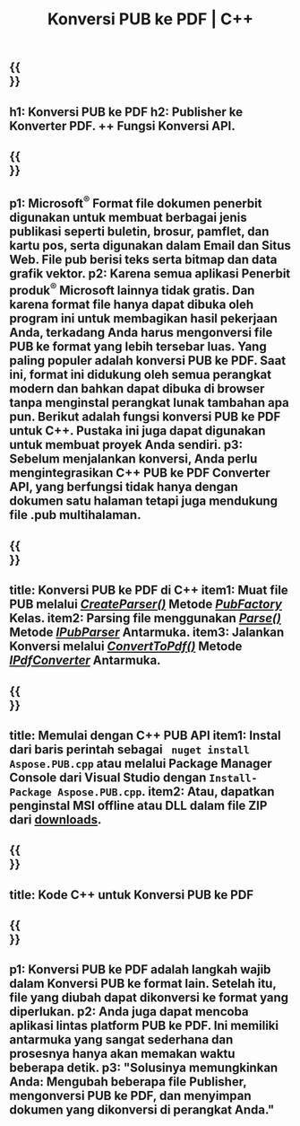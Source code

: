 ﻿---
translation: true
template: /_templates/conversion-child.md
title: Konversi PUB ke PDF | C++
description: Konversi PUB ke PDF menggunakan C++ API di Windows, Linux, dan Mac OS X. Fungsi konversi penerbit yang mudah diintegrasikan ke dalam solusi Anda sendiri.
url: /cpp/conversion/pub-to-pdf/
metakeywords: pub ke pdf c++, konversi pub ke pdf cpp, c++ pub ke pdf, penerbit ke pdf c++
family: pub
platformtag: cpp
feature: conversion
---

{{<section banner>}}
---
h1: Konversi PUB ke PDF
h2: Publisher ke Konverter PDF. ++ Fungsi Konversi API.
---

{{<section overview>}}
---
p1: Microsoft<sup>®</sup> Format file dokumen penerbit digunakan untuk membuat berbagai jenis publikasi seperti buletin, brosur, pamflet, dan kartu pos, serta digunakan dalam Email dan Situs Web. File pub berisi teks serta bitmap dan data grafik vektor.
p2: Karena semua aplikasi Penerbit produk<sup>®</sup> Microsoft lainnya tidak gratis. Dan karena format file hanya dapat dibuka oleh program ini untuk membagikan hasil pekerjaan Anda, terkadang Anda harus mengonversi file PUB ke format yang lebih tersebar luas. Yang paling populer adalah konversi PUB ke PDF. Saat ini, format ini didukung oleh semua perangkat modern dan bahkan dapat dibuka di browser tanpa menginstal perangkat lunak tambahan apa pun. Berikut adalah fungsi konversi PUB ke PDF untuk C++. Pustaka ini juga dapat digunakan untuk membuat proyek Anda sendiri.
p3: Sebelum menjalankan konversi, Anda perlu mengintegrasikan C++ PUB ke PDF Converter API, yang berfungsi tidak hanya dengan dokumen satu halaman tetapi juga mendukung file .pub multihalaman.
---

{{<section feature1>}}
---
title: Konversi PUB ke PDF di C++
item1: Muat file PUB melalui [*CreateParser()*](https://reference.aspose.com/pub/cpp/class/aspose.pub.pub_factory#a88c04c4c35d45ee8febc7e1554d03c4b) Metode [*PubFactory*](https://reference.aspose.com/pub/cpp/class/aspose.pub.pub_factory) Kelas.
item2: Parsing file menggunakan [*Parse()*](https://reference.aspose.com/pub/cpp/class/aspose.pub.i_pub_parser#ae9fc7043f382a5b4a7b694f0fe477915) Metode [*IPubParser*](https://reference.aspose.com/pub/cpp/class/aspose.pub.i_pub_parser) Antarmuka.
item3: Jalankan Konversi melalui [*ConvertToPdf()*](https://reference.aspose.com/pub/cpp/class/aspose.pub.i_pdf_converter#acdea381bc8f2a2799e73a039b09ecdb5) Metode [*IPdfConverter*](https://reference.aspose.com/pub/cpp/class/aspose.pub.i_pdf_converter) Antarmuka.
---

{{<section feature2>}}
---
title: Memulai dengan C++ PUB API
item1: Instal dari baris perintah sebagai ``` nuget install Aspose.PUB.cpp``` atau melalui Package Manager Console dari Visual Studio dengan ```Install-Package Aspose.PUB.cpp```.
item2: Atau, dapatkan penginstal MSI offline atau DLL dalam file ZIP dari [downloads](https://releases.aspose.com/pub/cpp/).
---

{{<section codeexample>}}
---
title: Kode C++ untuk Konversi PUB ke PDF
---

{{<section summary>}}
---
p1: Konversi PUB ke PDF adalah langkah wajib dalam Konversi PUB ke format lain. Setelah itu, file yang diubah dapat dikonversi ke format yang diperlukan.
p2: Anda juga dapat mencoba aplikasi lintas platform PUB ke PDF. Ini memiliki antarmuka yang sangat sederhana dan prosesnya hanya akan memakan waktu beberapa detik.
p3: "Solusinya memungkinkan Anda: Mengubah beberapa file Publisher, mengonversi PUB ke PDF, dan menyimpan dokumen yang dikonversi di perangkat Anda."
---